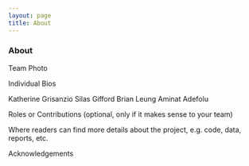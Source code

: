 ```yaml
---
layout: page
title: About
---
```


### About

Team Photo

Individual Bios

Katherine Grisanzio
Silas Gifford
Brian Leung
Aminat Adefolu

Roles or Contributions (optional, only if it makes sense to your team)

Where readers can find more details about the project, e.g. code, data, reports, etc.

Acknowledgements

